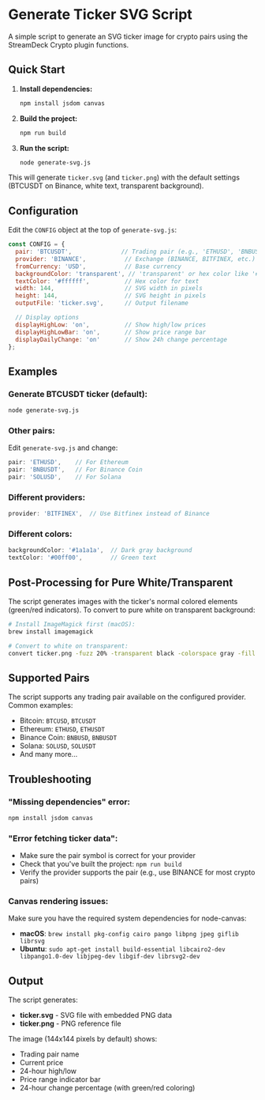 # Generate Ticker SVG Script

A simple script to generate an SVG ticker image for crypto pairs using the StreamDeck Crypto plugin functions.

## Quick Start

1. **Install dependencies:**
   ```bash
   npm install jsdom canvas
   ```

2. **Build the project:**
   ```bash
   npm run build
   ```

3. **Run the script:**
   ```bash
   node generate-svg.js
   ```

This will generate `ticker.svg` (and `ticker.png`) with the default settings (BTCUSDT on Binance, white text, transparent background).

## Configuration

Edit the `CONFIG` object at the top of `generate-svg.js`:

```javascript
const CONFIG = {
  pair: 'BTCUSDT',              // Trading pair (e.g., 'ETHUSD', 'BNBUSDT')
  provider: 'BINANCE',           // Exchange (BINANCE, BITFINEX, etc.)
  fromCurrency: 'USD',           // Base currency
  backgroundColor: 'transparent', // 'transparent' or hex color like '#000000'
  textColor: '#ffffff',          // Hex color for text
  width: 144,                    // SVG width in pixels
  height: 144,                   // SVG height in pixels
  outputFile: 'ticker.svg',      // Output filename

  // Display options
  displayHighLow: 'on',          // Show high/low prices
  displayHighLowBar: 'on',       // Show price range bar
  displayDailyChange: 'on'       // Show 24h change percentage
};
```

## Examples

### Generate BTCUSDT ticker (default):
```bash
node generate-svg.js
```

### Other pairs:
Edit `generate-svg.js` and change:
```javascript
pair: 'ETHUSD',    // For Ethereum
pair: 'BNBUSDT',   // For Binance Coin
pair: 'SOLUSD',    // For Solana
```

### Different providers:
```javascript
provider: 'BITFINEX',  // Use Bitfinex instead of Binance
```

### Different colors:
```javascript
backgroundColor: '#1a1a1a',  // Dark gray background
textColor: '#00ff00',        // Green text
```

## Post-Processing for Pure White/Transparent

The script generates images with the ticker's normal colored elements (green/red indicators). To convert to pure white on transparent background:

```bash
# Install ImageMagick first (macOS):
brew install imagemagick

# Convert to white on transparent:
convert ticker.png -fuzz 20% -transparent black -colorspace gray -fill white -colorize 100% ticker_white.png
```

## Supported Pairs

The script supports any trading pair available on the configured provider. Common examples:
- Bitcoin: `BTCUSD`, `BTCUSDT`
- Ethereum: `ETHUSD`, `ETHUSDT`
- Binance Coin: `BNBUSD`, `BNBUSDT`
- Solana: `SOLUSD`, `SOLUSDT`
- And many more...

## Troubleshooting

### "Missing dependencies" error:
```bash
npm install jsdom canvas
```

### "Error fetching ticker data":
- Make sure the pair symbol is correct for your provider
- Check that you've built the project: `npm run build`
- Verify the provider supports the pair (e.g., use BINANCE for most crypto pairs)

### Canvas rendering issues:
Make sure you have the required system dependencies for node-canvas:
- **macOS**: `brew install pkg-config cairo pango libpng jpeg giflib librsvg`
- **Ubuntu**: `sudo apt-get install build-essential libcairo2-dev libpango1.0-dev libjpeg-dev libgif-dev librsvg2-dev`

## Output

The script generates:
- **ticker.svg** - SVG file with embedded PNG data
- **ticker.png** - PNG reference file

The image (144x144 pixels by default) shows:
- Trading pair name
- Current price
- 24-hour high/low
- Price range indicator bar
- 24-hour change percentage (with green/red coloring)
